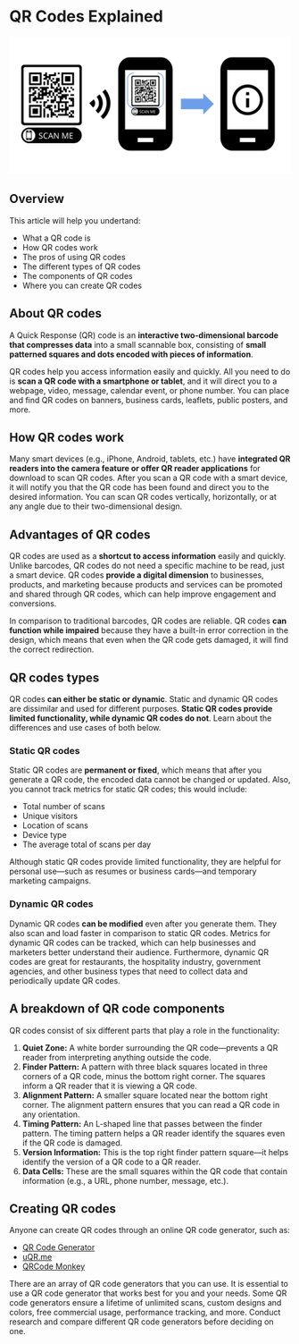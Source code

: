 # QR Codes Explained

![Infographic of QR code use case](https://github.com/heykayla/Technical-Writing-Portfolio/blob/main/Images/qr_codes_explained/qr_codes_explained.png)

## Overview

This article will help you undertand:

- What a QR code is
- How QR codes work
- The pros of using QR codes
- The different types of QR codes
- The components of QR codes
- Where you can create QR codes

## About QR codes

A Quick Response (QR) code is an **interactive two-dimensional barcode that compresses data** into a small scannable box, consisting of **small patterned squares and dots encoded with pieces of information**.

QR codes help you access information easily and quickly. All you need to do is **scan a QR code with a smartphone or tablet**, and it will direct you to a webpage, video, message, calendar event, or phone number. You can place and find QR codes on banners, business cards, leaflets, public posters, and more.

## How QR codes work

Many smart devices (e.g., iPhone, Android, tablets, etc.) have **integrated QR readers into the camera feature or offer QR reader applications** for download to scan QR codes. After you scan a QR code with a smart device, it will notify you that the QR code has been found and direct you to the desired information. You can scan QR codes vertically, horizontally, or at any angle due to their two-dimensional design.

## Advantages of QR codes

QR codes are used as a **shortcut to access information** easily and quickly. Unlike barcodes, QR codes do not need a specific machine to be read, just a smart device. QR codes **provide a digital dimension** to businesses, products, and marketing because products and services can be promoted and shared through QR codes, which can help improve engagement and conversions.

In comparison to traditional barcodes, QR codes are reliable. QR codes **can function while impaired** because they have a built-in error correction in the design, which means that even when the QR code gets damaged, it will find the correct redirection.

## QR codes types

QR codes **can either be static or dynamic**. Static and dynamic QR codes are dissimilar and used for different purposes. **Static QR codes provide limited functionality, while dynamic QR codes do not**. Learn about the differences and use cases of both below.

### Static QR codes

Static QR codes are **permanent or fixed**, which means that after you generate a QR code, the encoded data cannot be changed or updated. Also, you cannot track metrics for static QR codes; this would include:

- Total number of scans
- Unique visitors
- Location of scans
- Device type
- The average total of scans per day

Although static QR codes provide limited functionality, they are helpful for personal use—such as resumes or business cards—and temporary marketing campaigns.

### Dynamic QR codes

Dynamic QR codes **can be modified** even after you generate them. They also scan and load faster in comparison to static QR codes. Metrics for dynamic QR codes can be tracked, which can help businesses and marketers better understand their audience. Furthermore, dynamic QR codes are great for restaurants, the hospitality industry, government agencies, and other business types that need to collect data and periodically update QR codes.

## A breakdown of QR code components

QR codes consist of six different parts that play a role in the functionality:

1. **Quiet Zone:** A white border surrounding the QR code—prevents a QR reader from interpreting anything outside the code.
2. **Finder Pattern:** A pattern with three black squares located in three corners of a QR code, minus the bottom right corner. The squares inform a QR reader that it is viewing a QR code.
3. **Alignment Pattern:** A smaller square located near the bottom right corner. The alignment pattern ensures that you can read a QR code in any orientation.
4. **Timing Pattern:** An L-shaped line that passes between the finder pattern. The timing pattern helps a QR reader identify the squares even if the QR code is damaged.
5. **Version Information:** This is the top right finder pattern square—it helps identify the version of a QR code to a QR reader.
6. **Data Cells:** These are the small squares within the QR code that contain information (e.g., a URL, phone number, message, etc.).

## Creating QR codes

Anyone can create QR codes through an online QR code generator, such as:

- [QR Code Generator](https://www.qr-code-generator.com/free-generator/?ut_source=google_c&ut_medium=cpc&ut_campaign=en_top_kw&ut_content=qr_generator_exact&ut_term=qr-code-generator_e&gclid=CjwKCAjw64eJBhAGEiwABr9o2Ht7ItP5pRaUY_fKvDI8rsxygzlbRd1ysPqUHXOnv4rWOlY3JJesbBoCXOQQAvD_BwE)
- [uQR.me](https://uqr.me/qr-code-generator/?ut_medium=cpc&ut_source=google&ut_campaign=2020-first&ut_term=qr-code-generator&ut_content=en&utm_term=qr-code-generator&utm_campaign=US+Campaigns&utm_source=adwords&utm_medium=ppc&hsa_acc=9523064648&hsa_cam=11226472739&hsa_grp=109303395039&hsa_ad=468751604145&hsa_src=g&hsa_tgt=kwd-374425108492&hsa_kw=qr-code-generator&hsa_mt=e&hsa_net=adwords&hsa_ver=3&gclid=CjwKCAjw64eJBhAGEiwABr9o2AbZwwS4iE1Kk6oyySe__lRpLmjmqEVuLgSJCBT9pWoIidPnhH2OVRoC3xkQAvD_BwE)
- [QRCode Monkey](https://www.qrcode-monkey.com/)

There are an array of QR code generators that you can use. It is essential to use a QR code generator that works best for you and your needs. Some QR code generators ensure a lifetime of unlimited scans, custom designs and colors, free commercial usage, performance tracking, and more. Conduct research and compare different QR code generators before deciding on one.
